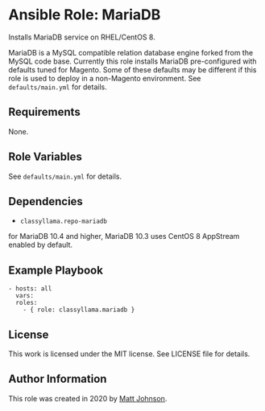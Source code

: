 # Ansible Role: MariaDB

Installs MariaDB service on RHEL/CentOS 8.

MariaDB is a MySQL compatible relation database engine forked from the MySQL code base. Currently this role installs MariaDB pre-configured with defaults tuned for Magento. Some of these defaults may be different if this role is used to deploy in a non-Magento environment. See `defaults/main.yml` for details.

## Requirements

None.

## Role Variables

See `defaults/main.yml` for details.

## Dependencies

* `classyllama.repo-mariadb`

for MariaDB 10.4 and higher, MariaDB 10.3 uses CentOS 8 AppStream enabled by default.


## Example Playbook

    - hosts: all
      vars:
      roles:
        - { role: classyllama.mariadb }

## License

This work is licensed under the MIT license. See LICENSE file for details.

## Author Information

This role was created in 2020 by [Matt Johnson](https://github.com/mttjohnson/).
